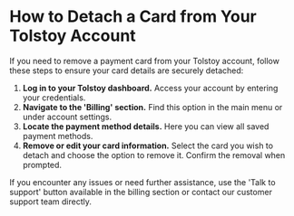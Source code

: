 # How to Detach a Card from Your Tolstoy Account

If you need to remove a payment card from your Tolstoy account, follow these steps to ensure your card details are securely detached:

1. **Log in to your Tolstoy dashboard.**
   Access your account by entering your credentials.
2. **Navigate to the 'Billing' section.**
   Find this option in the main menu or under account settings.
3. **Locate the payment method details.**
   Here you can view all saved payment methods.
4. **Remove or edit your card information.**
   Select the card you wish to detach and choose the option to remove it. Confirm the removal when prompted.

If you encounter any issues or need further assistance, use the 'Talk to support' button available in the billing section or contact our customer support team directly.
